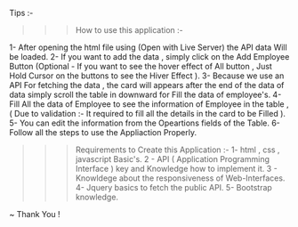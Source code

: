 Tips :-
>>> How to use this application :- 

1- After opening the html file using (Open with Live Server) the API data Will be loaded.
2- If you want to add the data , simply click on the Add Employee Button (Optional - If you want to see the hover effect of All button , Just Hold Cursor on the buttons to see the Hiver Effect ).
3- Because we use an API For fetching the data , the card will appears after the end of the data of data simply scroll the table in downward for Fill the data of employee's.
4- Fill All the data of Employee to see the information of Employee in the table , ( Due to validation :- It required to fill all the details in the card to be Filled ).
5- You can edit the information from the Opeartions fields of the Table.
6- Follow all the steps to use the Appliaction Properly.


>>> Requirements to Create this Application :-
1-  html , css , javascript Basic's.
2 - API ( Application Programming Interface ) key and Knowledge how to implement it.
3 - Knowldege about the responsiveness of Web-Interfaces.
4- Jquery basics to fetch the public API.
5- Bootstrap knowledge.


~ Thank You !
